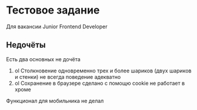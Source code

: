 # Тестовое задание

Для вакансии Junior Frontend Developer

## Недочёты

Есть два основных не дочёта
1. ol  Столкновение одновременно трех и более шариков (двух шариков и стенки) не всегда поведение адекватно
2. ol  Сохранение в браузере сделано с помощю cookie не работает в хроме

Функционал для мобильника не делал